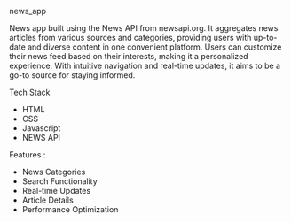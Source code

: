news_app

News app built using the News API from newsapi.org. It aggregates news articles from various sources and categories, providing users with up-to-date and diverse content in one convenient platform. Users can customize their news feed based on their interests, making it a personalized experience. With intuitive navigation and real-time updates, it aims to be a go-to source for staying informed.

Tech Stack 
- HTML
- CSS
- Javascript
- NEWS API

Features :
- News Categories
- Search Functionality
- Real-time Updates
- Article Details
- Performance Optimization
